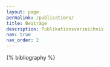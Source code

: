 ```yaml
---
layout: page
permalink: /publications/
title: Beiträge
description: Publikationsverzeichnis
nav: true
nav_order: 2
---
```


<!-- _pages/publications.md -->
<div class="publications">

{% bibliography %}
<!-- {% bibliography --style apa-6th-edition %} -->

</div>
